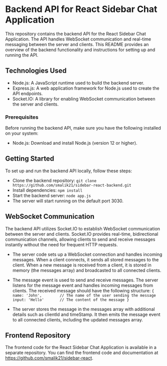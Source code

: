 # Backend API for React Sidebar Chat Application
This repository contains the backend API for the React Sidebar Chat Application. The API handles WebSocket communication and real-time messaging between the server and clients. This README provides an overview of the backend functionality and instructions for setting up and running the API.

## Technologies Used
- Node.js: A JavaScript runtime used to build the backend server.
- Express.js: A web application framework for Node.js used to create the API endpoints.
- Socket.IO: A library for enabling WebSocket communication between the server and clients.
### Prerequisites
Before running the backend API, make sure you have the following installed on your system:
- Node.js: Download and install Node.js (version 12 or higher).
## Getting Started
To set up and run the backend API locally, follow these steps:

- Clone the backend repository:
`git clone https://github.com/smalik21/sidebar-react-backend.git`
- Install dependencies:
`npm install`
- Start the backend server:
`node app.js`
- The server will start running on the default port 3030.

## WebSocket Communication
The backend API utilizes Socket.IO to establish WebSocket communication between the server and clients. Socket.IO provides real-time, bidirectional communication channels, allowing clients to send and receive messages instantly without the need for frequent HTTP requests.

- The server code sets up a WebSocket connection and handles incoming messages. When a client connects, it sends all stored messages to the client. When a new message is received from a client, it is stored in memory (the messages array) and broadcasted to all connected clients.

- The message event is used to send and receive messages. The server listens for the message event and handles incoming messages from clients. The received message should have the following structure:
`{
  name: 'John',        // The name of the user sending the message
  input: 'Hello'       // The content of the message
}`

- The server stores the message in the messages array with additional details such as clientId and timeStamp. It then emits the message event to all connected clients, including the updated messages array.

## Frontend Repository
The frontend code for the React Sidebar Chat Application is available in a separate repository. You can find the frontend code and documentation at https://github.com/smalik21/sidebar-react.
